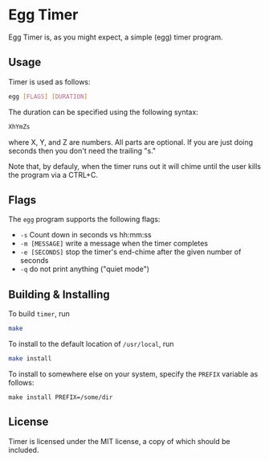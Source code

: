 # Egg Timer

Egg Timer is, as you might expect, a simple (egg) timer program.

## Usage

Timer is used as follows:

```sh
egg [FLAGS] [DURATION]
```

The duration can be specified using the following syntax:

```txt
XhYmZs
```

where X, Y, and Z are numbers. All parts are optional. If you are just doing
seconds then you don't need the trailing "s."

Note that, by defauly, when the timer runs out it will chime until the user
kills the program via a CTRL+C.

## Flags

The `egg` program supports the following flags:

* `-s` Count down in seconds vs hh:mm:ss
* `-m [MESSAGE]` write a message when the timer completes
* `-e [SECONDS]` stop the timer's end-chime after the given number of seconds
* `-q` do not print anything ("quiet mode")

## Building & Installing

To build `timer`, run

```sh
make
```

To install to the default location of `/usr/local`, run

```sh
make install
```

To install to somewhere else on your system, specify the `PREFIX` variable as
follows:

```
make install PREFIX=/some/dir
```

## License

Timer is licensed under the MIT license, a copy of which should be included.


